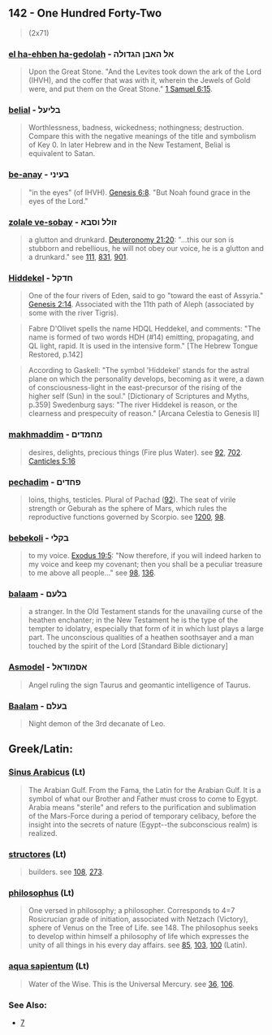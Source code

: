 ## 142 - One Hundred Forty-Two
> (2x71)

### [el ha-ehben ha-gedolah](/keys/AL.HABN.HGDVLH) - אל האבן הגדולה
> Upon the Great Stone. "And the Levites took down the ark of the Lord (IHVH), and the coffer that was with it, wherein the Jewels of Gold were, and put them on the Great Stone." [1 Samuel 6:15](http://biblehub.com//.htm).

### [belial](/keys/BLIOL) - בליעל
> Worthlessness, badness, wickedness; nothingness; destruction. Compare this with the negative meanings of the title and symbolism of Key 0. In later Hebrew and in the New Testament, Belial is equivalent to Satan.

### [be-anay](/keys/BOINI) - בעיני
> "in the eyes" (of IHVH). [Genesis 6:8](http://biblehub.com//.htm). "But Noah found grace in the eyes of the Lord."

### [zolale ve-sobay](/keys/ZVLL.VSBA) - זולל וסבא
> a glutton and drunkard. [Deuteronomy 21:20](http://biblehub.com//.htm): "...this our son is stubborn and rebellious, he will not obey our voice, he is a glutton and a drunkard." see [111](111), [831](831), [901](901).

### [Hiddekel](/keys/ChDQL) - חדקל
> One of the four rivers of Eden, said to go "toward the east of Assyria." [Genesis 2:14](http://biblehub.com//.htm). Associated with the 11th path of Aleph (associated by some with the river Tigris).

> Fabre D'Olivet spells the name HDQL Heddekel, and comments: "The name is formed of two words HDH (#14) emitting, propagating, and QL light, rapid. It is used in the intensive form." [The Hebrew Tongue Restored, p.142]

> According to Gaskell: "The symbol 'Hiddekel' stands for the astral plane on which the personality develops, becoming as it were, a dawn of consciousness-light in the east-precursor of the rising of the higher self (Sun) in the soul." [Dictionary of Scriptures and Myths, p.359] Swedenburg says: "The river Hiddekel is reason, or the clearness and prespecuity of reason." [Arcana Celestia to Genesis II]

### [makhmaddim](/keys/MChMDIM) - מחמדים
> desires, delights, precious things (Fire plus Water). see [92](92), [702](702). [Canticles 5:16](http://biblehub.com//.htm)

### [pechadim](/keys/PChDIM) - פחדים
> loins, thighs, testicles. Plural of Pachad ([92](92)). The seat of virile strength or Geburah as the sphere of Mars, which rules the reproductive functions governed by Scorpio. see [1200](1200), [98](98).

### [bebekoli](/keys/BQLI) - בקלי
> to my voice. [Exodus 19:5](http://biblehub.com//.htm): "Now therefore, if you will indeed harken to my voice and keep my covenant; then you shall be a peculiar treasure to me above all people..." see [98](98), [136](136).

### [balaam](/keys/BLOM) - בלעם
> a stranger. In the Old Testament stands for the unavailing curse of the heathen enchanter; in the New Testament he is the type of the tempter to idolatry, especially that form of it in which lust plays a large part. The unconscious qualities of a heathen soothsayer and a man touched by the spirit of the Lord [Standard Bible dictionary]

### [Asmodel](/keys/ASMVDAL) - אסמודאל
> Angel ruling the sign Taurus and geomantic intelligence of Taurus.

### [Baalam](/keys/BOLM) - בעלם
> Night demon of the 3rd decanate of Leo.

## Greek/Latin:

### [Sinus Arabicus](/latin?word=Sinus+Arabicus) (Lt)
> The Arabian Gulf. From the Fama, the Latin for the Arabian Gulf. It is a symbol of what our Brother and Father must cross to come to Egypt. Arabia means "sterile" and refers to the purification and sublimation of the Mars-Force during a period of temporary celibacy, before the insight into the secrets of nature (Egypt--the subconscious realm) is realized.

### [structores](/latin?word=structores) (Lt)
> builders. see [108](108), [273](273).

### [philosophus](/latin?word=philosophus) (Lt)
> One versed in philosophy; a philosopher. Corresponds to 4=7 Rosicrucian grade of initiation, associated with Netzach (Victory), sphere of Venus on the Tree of Life. see 148. The philosophus seeks to develop within himself a philosophy of life which expresses the unity of all things in his every day affairs. see [85](85), [103](103), [100](100) (Latin).

### [aqua sapientum](/latin?word=aqua+sapientum) (Lt)
> Water of the Wise. This is the Universal Mercury. see [36](36), [106](106).

### See Also:

- [7](7)

